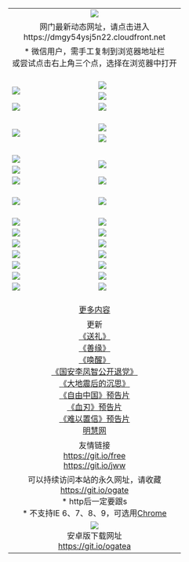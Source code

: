 ﻿<table>
  <tr></tr>
  <tr><td colspan=2 align=center><img src="https://cloud.githubusercontent.com/assets/11880933/13434984/f430fae2-e012-11e5-814f-c2df1e82b247.jpg" /></td></tr>
  <tr><td colspan=2 align=center>网门最新动态网址，请点击进入
<br>https://dmgy54ysj5n22.cloudfront.net
    </td>
  </tr>
  <tr>
    <td colspan=2 align=center>* 微信用户，需手工复制到浏览器地址栏<br>或尝试点击右上角三个点，选择在浏览器中打开
    <!--br>* IE6打开动态网址须在选项中勾选TLS 1.0--></td>
  </tr>
  <tr height="20">
  <tr>
    <td rowspan=2><a href="https://dmgy54ysj5n22.cloudfront.net/ogUP.aspx?name=11DKC.mp4&list=11DKC" target="_blank"><img src="https://dmgy54ysj5n22.cloudfront.net/Up/11DKC1.jpg" /></a></td> 
    <td><div><a href="https://dmgy54ysj5n22.cloudfront.net/ogUP.aspx?name=LRWS.mp4&list=LRWS" target="_blank"><img src="https://dmgy54ysj5n22.cloudfront.net/Up/LRWS.jpg" /></a></td>
   </tr>
  <tr>
    <td><a href="https://dmgy54ysj5n22.cloudfront.net/ogNiceVedio.aspx" target="_blank"><img src="https://dmgy54ysj5n22.cloudfront.net/Up/11TGKDY.jpg" /></a></td>
  </tr>
  <tr>
    <td><a href="https://dmgy54ysj5n22.cloudfront.net/ogUP.aspx?name=_EA/%CA%AE%C4%EA.mp4&count=http://odisk.org/Up/_EA/%CA%AE%C4%EA.mp4;http://odisk.org/Up/_EE/%CC%CE%B8%E7%D9%A9%B5%E7%D3%B0%A3%BA%CA%AE%C4%EA.mp4|2|%CA%AE%C4%EA|%D5%FD%C6%AC;%CC%CE%B8%E7%D9%A9%B5%E7%D3%B0" target="_blank"><img src="https://dmgy54ysj5n22.cloudfront.net/Up/_EA/%E5%8D%81%E5%B9%B4_135.jpg" /></a></td>
    <td><a href="https://dmgy54ysj5n22.cloudfront.net/ogUP.aspx?name=_EC%C9%FA%CB%C0%D3%EB%C2%D6%BB%D8.mp4&count=http://v.ifeng.com/documentary/discovery/201501/039bdca9-5c34-4796-b332-43b8f831efce.shtml;http://v.ifeng.com/documentary/society/201501/030cc825-2840-4536-a0b8-416c88375055.shtml;http://v.ifeng.com/documentary/society/201501/03a412f8-32ec-4e18-81ba-98acf64ec1ca.shtml;http://v.ifeng.com/documentary/society/201501/03c58012-8e01-456a-9097-615b3b24a709.shtml|4|%C9%FA%CB%C0%D3%EB%C2%D6%BB%D8" target="_blank"><img src="https://dmgy54ysj5n22.cloudfront.net/Up/_EC/%E7%94%9F%E6%AD%BB%E4%B8%8E%E8%BD%AE%E5%9B%9E_135.jpg" /></a></td>
  </tr>
  <tr height="20">
  <tr>
    <td rowspan=2><a href="https://dmgy54ysj5n22.cloudfront.net/ogUP.aspx?name=4EE/DJ.mp4&list=4EEDJ" target="_blank"><img src="https://dmgy54ysj5n22.cloudfront.net/Up/4EE/DJ140.jpg"/></a></td>
    <td><a href="https://dmgy54ysj5n22.cloudfront.net/ogUP.aspx?name=4EE/ZG.mp4&list=4EEZG" target="_blank"><img src="https://dmgy54ysj5n22.cloudfront.net/Up/4EE/ZG0.jpg"/></a></td>
    <!--td><a href="https://dmgy54ysj5n22.cloudfront.net/ogUP.aspx?name=4EE/QQ.mp4&list=4EEQQ" target="_blank"><img src="https://dmgy54ysj5n22.cloudfront.net/Up/4EE/QQ0.jpg"/></a></td>
    <td><a href="https://dmgy54ysj5n22.cloudfront.net/ogUP.aspx?name=4EE/HQ.mp4&list=4EEHQ" target="_blank"><img src="https://dmgy54ysj5n22.cloudfront.net/Up/4EE/HQ0.jpg"/></a></td-->
  </tr>
  <tr>
    <td><a href="https://dmgy54ysj5n22.cloudfront.net/onCO.aspx?list=XWPL&mode=m" target="_blank"><img src="https://dmgy54ysj5n22.cloudfront.net/Up/0WZTT.jpg" /></a></td> 
  </tr>
  <tr height="20">
  <tr>
    <td><a href="https://dmgy54ysj5n22.cloudfront.net/ogUP.aspx?name=JQR.mp4&count=2" target="_blank"><img src="https://dmgy54ysj5n22.cloudfront.net/Up/JQR.jpg" /></a></td>   
    <td rowspan=2><a href="https://dmgy54ysj5n22.cloudfront.net/ogUP.aspx?name=JP.mp4&count=9" target="_blank"><img src="https://dmgy54ysj5n22.cloudfront.net/Up/JP.jpg" /></td>
  </tr>
  <tr>
    <td><a href="https://dmgy54ysj5n22.cloudfront.net/ogUP.aspx?name=WH.mp4" target="_blank"><img src="https://dmgy54ysj5n22.cloudfront.net/Up/WH.jpg" /></a></td>
  </tr>
  <tr>
    <td><a href="https://dmgy54ysj5n22.cloudfront.net/ogUP.aspx?name=SSZJ.mp4&list=SSZJ" target="_blank"><img src="https://dmgy54ysj5n22.cloudfront.net/Up/SSZJ.jpg" /></a></td>
    <td><a href="https://dmgy54ysj5n22.cloudfront.net/ogUP.aspx?name=WLSH.mp4&count=2" target="_blank"><img src="https://dmgy54ysj5n22.cloudfront.net/Up/WLSH.jpg" /></a</td>
  </tr>
  <tr height="20">
  <tr>
    <td><a href="https://dmgy54ysj5n22.cloudfront.net/ogUP.aspx?name=ZY.mp4&count=2015|16" target="_blank"><img src="https://dmgy54ysj5n22.cloudfront.net/Up/ZY.jpg" /></a</td>
    <td><a href="https://dmgy54ysj5n22.cloudfront.net/ogUP.aspx?name=XTFY.mp4&count=B|2,A|24" target="_blank"><img src="https://dmgy54ysj5n22.cloudfront.net/Up/XTFY.jpg" /></a></td>
  </tr>
  <tr height="20">
  </tr>
  <!--tr>
    <td><a href="https://dmgy54ysj5n22.cloudfront.net/ogUP.aspx?name=4EE/GX.mp4&list=4EEGX" target="_blank"><img src="https://dmgy54ysj5n22.cloudfront.net/Up/4EE/GX0.jpg"/></a></td>
    <td><a href="https://dmgy54ysj5n22.cloudfront.net/ogUP.aspx?name=4EE/HD.mp4&list=4EEHD" target="_blank"><img src="https://dmgy54ysj5n22.cloudfront.net/Up/4EE/HD0.jpg"/></a></td>
  </tr>
  <tr>
    <td><a href="https://dmgy54ysj5n22.cloudfront.net/ogUP.aspx?name=4EE/TX.mp4&list=4EETX" target="_blank"><img src="https://dmgy54ysj5n22.cloudfront.net/Up/4EE/TX0.jpg"/></a></td>
    <td><a href="https://dmgy54ysj5n22.cloudfront.net/ogUP.aspx?name=4EE/WZ.mp4&list=4EEWZ" target="_blank"><img src="https://dmgy54ysj5n22.cloudfront.net/Up/4EE/WZ0.jpg"/></a></td>
  </tr-->
  <tr>
    <td><a href="https://dmgy54ysj5n22.cloudfront.net/onUP.aspx?name=https://d1ni6yqhqrtjo7.cloudfront.net/" target="_blank"><img src="https://dmgy54ysj5n22.cloudfront.net/Up/0DTW.jpg"/></a></td>
    <td><a href="https://dmgy54ysj5n22.cloudfront.net/onUP.aspx?name=https://d240ns8up8earz.cloudfront.net/acenter/" target="_blank"><img src="https://dmgy54ysj5n22.cloudfront.net/Up/0TDW.jpg" /></a></td>
  </tr>
  <tr>
    <td><a href="https://dmgy54ysj5n22.cloudfront.net/onUP.aspx?name=https://d4508d6vomz2p.cloudfront.net/gb/nsc413.htm" target="_blank"><img src="https://dmgy54ysj5n22.cloudfront.net/Up/0DJY.jpg" /></a></td>
    <td><a href="https://dmgy54ysj5n22.cloudfront.net/onUP.aspx?name=https://d4apjbhkuxer1.cloudfront.net/xtr/gb/prog204.html" target="_blank"><img src="https://dmgy54ysj5n22.cloudfront.net/Up/0XTR.jpg" /></a></td>
  </tr>
  <tr>
    <td><a href="https://dmgy54ysj5n22.cloudfront.net/onUP.aspx?name=https://d3aj00iefsmfgc.cloudfront.net/" target="_blank"><img src="https://dmgy54ysj5n22.cloudfront.net/Up/0MHW.jpg" /></a></td>
    <td><a href="https://dmgy54ysj5n22.cloudfront.net/onUP.aspx?name=https://d20wz7qt14x5d2.cloudfront.net/" target="_blank"><img src="https://dmgy54ysj5n22.cloudfront.net/Up/0ZJW.jpg" /></a></td>
  </tr>
  <tr>
    <td><a href="https://dmgy54ysj5n22.cloudfront.net/ogUP.aspx?name=0FG.zip" target="_blank"><img src="https://dmgy54ysj5n22.cloudfront.net/Up/0FG.jpg" /></a></td>
    <td><a href="https://dmgy54ysj5n22.cloudfront.net/ogUP.aspx?name=0FGA.apk" target="_blank"><img src="https://dmgy54ysj5n22.cloudfront.net/Up/0FGA.jpg" /></a></td>
  </tr>
  <tr>
    <td><a href="https://dmgy54ysj5n22.cloudfront.net/ogUP.aspx?name=0U.zip" target="_blank"><img src="https://dmgy54ysj5n22.cloudfront.net/Up/0U.jpg" /></a></td>
    <td><a href="https://dmgy54ysj5n22.cloudfront.net/ogUP.aspx?name=0UA.apk" target="_blank"><img src="https://dmgy54ysj5n22.cloudfront.net/Up/0UA.jpg" /></a></td>
  </tr>
  <tr>
    <td><a href="https://dmgy54ysj5n22.cloudfront.net/ogUP.aspx?name=0iPPOTV.zip" target="_blank"><img src="https://dmgy54ysj5n22.cloudfront.net/Up/0iPPOTV.jpg" /></a></td>
    <td><a href="https://dmgy54ysj5n22.cloudfront.net/ogUP.aspx?name=0iNTD.apk" target="_blank"><img src="https://dmgy54ysj5n22.cloudfront.net/Up/0iNTD.jpg" /></a></td>
  </tr>
  <!--tr>
    <td><a href="https://dmgy54ysj5n22.cloudfront.net/ogNice.aspx" target="_blank"><img src="https://dmgy54ysj5n22.cloudfront.net/Up/0WCYY.jpg" /></a></td>
    <td><a href="https://dmgy54ysj5n22.cloudfront.net/onCO.aspx?list=XWPL&mode=m" target="_blank"><img src="https://dmgy54ysj5n22.cloudfront.net/Up/0WZTT.jpg" /></a></td> 
  </tr-->
  <tr>
    <td><a href="https://dmgy54ysj5n22.cloudfront.net/ogDY.aspx" target="_blank"><img src="https://dmgy54ysj5n22.cloudfront.net/Up/0FK.jpg" /></a></td>
    <td><a href="https://dmgy54ysj5n22.cloudfront.net/ogST.aspx" target="_blank"><img src="https://dmgy54ysj5n22.cloudfront.net/Up/0ST.jpg" /></a></td> 
  </tr>
  <tr height="20">
  <tr>
    <td colspan=2 align=center><a href="https://dmgy54ysj5n22.cloudfront.net/ogNice.aspx">更多内容</a>
    </td>
  </tr>
  <tr>
    <td colspan=2 align=center>更新<br>
      <a href="https://dmgy54ysj5n22.cloudfront.net/ogUP.aspx?name=4ESL.mp4" target="_blank">《送礼》</a><br>
      <a href="https://dmgy54ysj5n22.cloudfront.net/ogUP.aspx?name=4ESY.mp4" target="_blank">《善缘》</a><br>
      <a href="https://dmgy54ysj5n22.cloudfront.net/ogUP.aspx?name=4EHX.mp4" target="_blank">《唤醒》</a><br>
      <a href="https://dmgy54ysj5n22.cloudfront.net/ogUP.aspx?name=4LFZ.mp4" target="_blank">《国安李凤智公开退党》</a><br>
      <a href="https://dmgy54ysj5n22.cloudfront.net/ogUP.aspx?name=4DDZHDCS.mp4" target="_blank">《大地震后的沉思》</a><br>
      <a href="https://dmgy54ysj5n22.cloudfront.net/ogUP.aspx?name=11ZYZG0.mp4" target="_blank">《自由中国》预告片</a><br>
      <a href="https://dmgy54ysj5n22.cloudfront.net/ogUP.aspx?name=11XR.mp4" target="_blank">《血刃》预告片</a><br>
      <a href="https://dmgy54ysj5n22.cloudfront.net/ogUP.aspx?name=11NYZX.mp4&count=2" target="_blank">《难以置信》预告片</a><br>
      <a href="https://dmgy54ysj5n22.cloudfront.net/onUP.aspx?name=https://www.minghui.org/" target="_blank">明慧网</a>
    </td>
  </tr>
  <tr>
    <td colspan=2 align=center>友情链接<br>
      <a href="https://git.io/free" target="_blank">https://git.io/free</a><br>
      <a href="https://git.io/jww" target="_blank">https://git.io/jww</a>
    </td>
  </tr>
  <tr>
    <td colspan=2 align=center>可以持续访问本站的永久网址，请收藏<br/><a href="https://git.io/ogate" target="_blank">https://git.io/ogate</a><br/>* http后一定要跟s<br/>* 不支持IE 6、7、8、9，可选用<a href="https://dmgy54ysj5n22.cloudfront.net/ogUP.aspx?name=0ChromePortable.zip">Chrome</a></td>
  </tr>
  <tr>
    <td colspan=2 align=center><a href="https://dmgy54ysj5n22.cloudfront.net/ogUP.aspx?name=0oGate.apk" target="_blank"><img src="https://cloud.githubusercontent.com/assets/11880933/13720399/75e143ee-e842-11e5-9f0a-1421f423c80f.jpg" /></a><br>安卓版下载网址<br><a href="https://git.io/ogatea">https://git.io/ogatea</a></td>
  </tr>
  <!--tr>
    <td colspan=2 align=center>可能失效的动态网址
    </td>
  </tr-->
</table>
